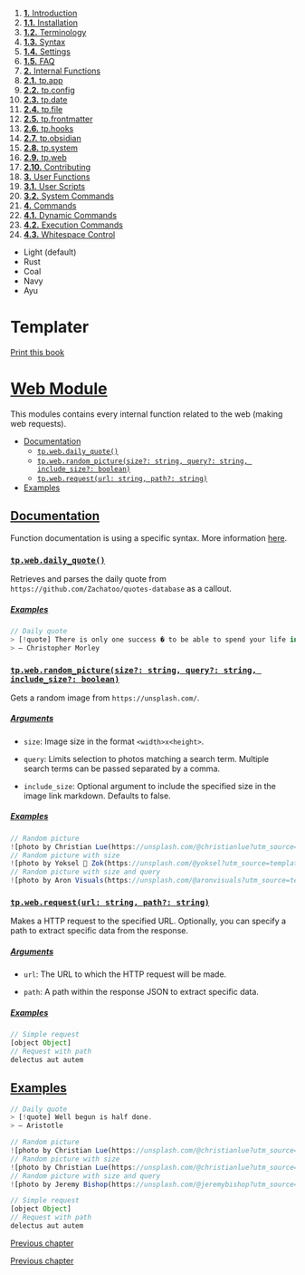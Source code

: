 1. [**1.** Introduction](Pro%20Git%20-%20Scott%20Chacon/Introduction.md)
1. [**1.1.** Installation](Atlas/tools/dev/Zellij/zellijdoc/installation.md)
2. [**1.2.** Terminology](terminology.md)
3. [**1.3.** Syntax](syntax.md)
4. [**1.4.** Settings](settings.md)
5. [**1.5.** FAQ](Atlas/tools/dev/Zellij/zellijdoc/faq.md)
3. [**2.** Internal Functions](Atlas/tools/obsidian/Templater/Templater%20doc/internal-functions/overview.md)
01. [**2.1.** tp.app](app-module.md)
02. [**2.2.** tp.config](config-module.md)
03. [**2.3.** tp.date](date-module.md)
04. [**2.4.** tp.file](file-module.md)
05. [**2.5.** tp.frontmatter](frontmatter-module.md)
06. [**2.6.** tp.hooks](hooks-module.md)
07. [**2.7.** tp.obsidian](obsidian-module.md)
08. [**2.8.** tp.system](system-module.md)
09. [**2.9.** tp.web](web-module.md)
10. [**2.10.** Contributing](contribute.md)
5. [**3.** User Functions](Atlas/tools/obsidian/Templater/Templater%20doc/user-functions/overview.md)
1. [**3.1.** User Scripts](script-user-functions.md)
2. [**3.2.** System Commands](system-user-functions.md)
7. [**4.** Commands](Atlas/tools/obsidian/Templater/Templater%20doc/commands/overview.md)
1. [**4.1.** Dynamic Commands](dynamic-command.md)
2. [**4.2.** Execution Commands](execution-command.md)
3. [**4.3.** Whitespace Control](whitespace-control.md)

- Light (default)
- Rust
- Coal
- Navy
- Ayu

# Templater

[Print this book](print.md)

# [Web Module](web-module.md)

This modules contains every internal function related to the web (making web requests).

- [Documentation](web-module.md)
  - [`tp.web.daily_quote()`](web-module.md)
  - [`tp.web.random_picture(size?: string, query?: string, include_size?: boolean)`](web-module.md)
  - [`tp.web.request(url: string, path?: string)`](web-module.md)
- [Examples](web-module.md)

## [Documentation](web-module.md)

Function documentation is using a specific syntax. More information [here](syntax.md).

### [`tp.web.daily_quote()`](web-module.md)

Retrieves and parses the daily quote from `https://github.com/Zachatoo/quotes-database` as a callout.

##### [Examples](web-module.md)

```javascript
// Daily quote
> [!quote] There is only one success � to be able to spend your life in your own way.
> — Christopher Morley

```

### [`tp.web.random_picture(size?: string, query?: string, include_size?: boolean)`](web-module.md)

Gets a random image from `https://unsplash.com/`.

##### [Arguments](web-module.md)

- `size`: Image size in the format `<width>x<height>`.

- `query`: Limits selection to photos matching a search term. Multiple search terms can be passed separated by a comma.

- `include_size`: Optional argument to include the specified size in the image link markdown. Defaults to false.


##### [Examples](web-module.md)

```javascript
// Random picture
![photo by Christian Lue(https://unsplash.com/@christianlue?utm_source=templater_proxy&utm_medium=referral) on Unsplash](https://images.unsplash.com/photo-1671996610887-888bda279b38?crop=entropy&cs=srgb&fm=jpg&ixid=M3w2NDU1OTF8MHwxfHJhbmRvbXx8fHx8fHx8fDE3NDYwMDc2Mjl8&ixlib=rb-4.0.3&q=85)
// Random picture with size
![photo by Yoksel 🌿 Zok(https://unsplash.com/@yoksel?utm_source=templater_proxy&utm_medium=referral) on Unsplash](https://images.unsplash.com/photo-1704049492642-230f8ec66166?crop=entropy&cs=srgb&fm=jpg&ixid=M3w2NDU1OTF8MHwxfHJhbmRvbXx8fHx8fHx8fDE3NDYwMDc2MzB8&ixlib=rb-4.0.3&q=85&w=200&h=200)
// Random picture with size and query
![photo by Aron Visuals(https://unsplash.com/@aronvisuals?utm_source=templater_proxy&utm_medium=referral) on Unsplash](https://images.unsplash.com/photo-1536152470836-b943b246224c?crop=entropy&cs=srgb&fm=jpg&ixid=M3w2NDU1OTF8MHwxfHJhbmRvbXx8fHx8fHx8fDE3NDYwMDc2Mjl8&ixlib=rb-4.0.3&q=85&w=200&h=200)

```

### [`tp.web.request(url: string, path?: string)`](web-module.md)

Makes a HTTP request to the specified URL. Optionally, you can specify a path to extract specific data from the response.

##### [Arguments](web-module.md)

- `url`: The URL to which the HTTP request will be made.

- `path`: A path within the response JSON to extract specific data.


##### [Examples](web-module.md)

```javascript
// Simple request
[object Object]
// Request with path
delectus aut autem

```

## [Examples](web-module.md)

```javascript
// Daily quote
> [!quote] Well begun is half done.
> — Aristotle

// Random picture
![photo by Christian Lue(https://unsplash.com/@christianlue?utm_source=templater_proxy&utm_medium=referral) on Unsplash](https://images.unsplash.com/photo-1671996610887-888bda279b38?crop=entropy&cs=srgb&fm=jpg&ixid=M3w2NDU1OTF8MHwxfHJhbmRvbXx8fHx8fHx8fDE3NDYwMDc2MzB8&ixlib=rb-4.0.3&q=85)
// Random picture with size
![photo by Christian Lue(https://unsplash.com/@christianlue?utm_source=templater_proxy&utm_medium=referral) on Unsplash](https://images.unsplash.com/photo-1671996610887-888bda279b38?crop=entropy&cs=srgb&fm=jpg&ixid=M3w2NDU1OTF8MHwxfHJhbmRvbXx8fHx8fHx8fDE3NDYwMDc2MzF8&ixlib=rb-4.0.3&q=85&w=200&h=200)
// Random picture with size and query
![photo by Jeremy Bishop(https://unsplash.com/@jeremybishop?utm_source=templater_proxy&utm_medium=referral) on Unsplash](https://images.unsplash.com/photo-1511576661531-b34d7da5d0bb?crop=entropy&cs=srgb&fm=jpg&ixid=M3w2NDU1OTF8MHwxfHJhbmRvbXx8fHx8fHx8fDE3NDYwMDc2MzB8&ixlib=rb-4.0.3&q=85&w=200&h=200)

// Simple request
[object Object]
// Request with path
delectus aut autem

```

[Previous chapter](system-module.md)

[Previous chapter](system-module.md)

